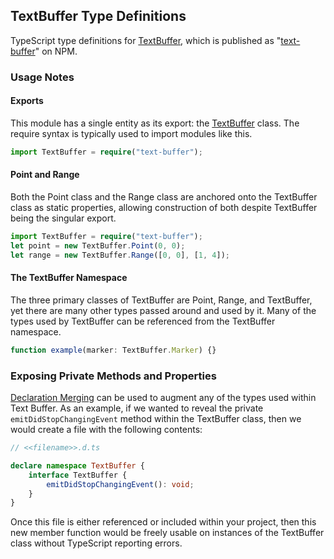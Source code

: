 ## TextBuffer Type Definitions

TypeScript type definitions for
[TextBuffer](https://github.com/atom/text-buffer), which is published as
"[text-buffer](https://www.npmjs.com/package/text-buffer)" on NPM.

### Usage Notes

#### Exports

This module has a single entity as its export: the
[TextBuffer](https://github.com/atom/text-buffer/blob/master/src/text-buffer.coffee)
class. The require syntax is typically used to import modules like this.

```ts
import TextBuffer = require("text-buffer");
```

#### Point and Range

Both the Point class and the Range class are anchored onto the TextBuffer class
as static properties, allowing construction of both despite TextBuffer being the
singular export.

```ts
import TextBuffer = require("text-buffer");
let point = new TextBuffer.Point(0, 0);
let range = new TextBuffer.Range([0, 0], [1, 4]);
```

#### The TextBuffer Namespace

The three primary classes of TextBuffer are Point, Range, and TextBuffer, yet
there are many other types passed around and used by it. Many of the types used
by TextBuffer can be referenced from the TextBuffer namespace.

```ts
function example(marker: TextBuffer.Marker) {}
```

### Exposing Private Methods and Properties

[Declaration Merging](https://www.typescriptlang.org/docs/handbook/declaration-merging.html)
can be used to augment any of the types used within Text Buffer. As an example,
if we wanted to reveal the private `emitDidStopChangingEvent` method within the
TextBuffer class, then we would create a file with the following contents:

```ts
// <<filename>>.d.ts

declare namespace TextBuffer {
    interface TextBuffer {
        emitDidStopChangingEvent(): void;
    }
}
```

Once this file is either referenced or included within your project, then this
new member function would be freely usable on instances of the TextBuffer class
without TypeScript reporting errors.
